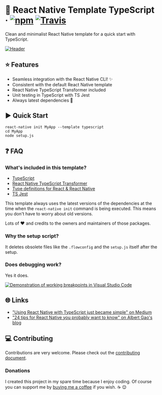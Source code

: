 # :space_invader: React Native Template TypeScript · [![npm](https://img.shields.io/npm/v/react-native-template-typescript.svg)](https://www.npmjs.com/package/react-native-template-typescript) [![Travis](https://img.shields.io/travis/emin93/react-native-template-typescript.svg)](https://travis-ci.org/emin93/react-native-template-typescript)

Clean and minimalist React Native template for a quick start with TypeScript.

[![Header](https://cdn-images-1.medium.com/max/500/1*E9RnPOATuhjuNrlFkv5oSg.jpeg)](https://medium.com/@emin93/react-native-typescript-b965059109d3)

## :star: Features

- Seamless integration with the React Native CLI! :sparkles:
- Consistent with the default React Native template
- React Native TypeScript Transformer included
- Unit testing in TypeScript with TS Jest
- Always latest dependencies :raised_hands:

## :arrow_forward: Quick Start

```
react-native init MyApp --template typescript
cd MyApp
node setup.js
```

## :question: FAQ

### What's included in this template?

- [TypeScript](https://github.com/Microsoft/TypeScript)
- [React Native TypeScript Transformer](https://github.com/ds300/react-native-typescript-transformer)
- [Type definitions for React & React Native](https://github.com/DefinitelyTyped/DefinitelyTyped)
- [TS Jest](https://github.com/kulshekhar/ts-jest)

This template always uses the latest versions of the dependencies at the time when the `react-native init` command is being executed. This means you don't have to worry about old versions.

Lots of :heart: and credits to the owners and maintainers of those packages.

### Why the setup script?

It deletes obsolete files like the `.flowconfig` and the `setup.js` itself after the setup.

### Does debugging work?

Yes it does.

[![Demonstration of working breakpoints in Visual Studio Code](https://cdn-images-1.medium.com/max/1600/1*ZXfzgq1xKz1B3chYy9xE7w.png)](https://medium.com/@emin93/react-native-typescript-b965059109d3)

## :globe_with_meridians: Links

- ["Using React Native with TypeScript just became simple" on Medium](https://medium.com/@emin93/react-native-typescript-b965059109d3)
- ["24 tips for React Native you probably want to know" on Albert Gao's blog](http://albertgao.xyz/2018/05/30/24-tips-for-react-native-you-probably-want-to-know/#9-For-Typescript)

## :computer: Contributing

Contributions are very welcome. Please check out the [contributing document](https://github.com/emin93/react-native-template-typescript/blob/master/CONTRIBUTING.md).

### Donations

I created this project in my spare time because I enjoy coding. Of course you can support me by [buying me a coffee](https://www.paypal.me/emin93) if you wish. :coffee: :relieved:
